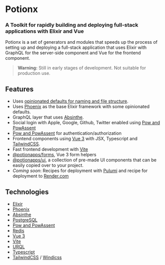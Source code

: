 # Potionx

### A Toolkit for rapidly building and deploying full-stack applications with Elixir and Vue

Potionx is a set of generators and modules that speeds up the process of setting up and deploying a full-stack application that uses Elixir with GraphQL for the server-side component and Vue for the frontend component.

> **Warning:** Still in early stages of development. Not suitable for production use. 

## Features
- Uses [opinionated defaults for naming and file structure](/conventions/overview).
- Uses [Phoenix](https://www.phoenixframework.org/) as the base Elixir framework with some opinionated defaults.
- GraphQL layer that uses [Absinthe](http://absinthe-graphql.org/).
- Social login with Apple, Google, Github, Twitter enabled using [Pow and PowAssent](https://powauth.com/)
- [Pow and PowAssent](https://powauth.com/) for authentication/authorization
- Frontend components using [Vue 3](https://vuejs.org/) with JSX, Typescript and [TailwindCSS](https://tailwindcss.com/).
- Fast frontend development with [Vite](https://vitejs.dev/)
- [@potionapps/forms](/guide/forms), Vue 3 form helpers
- [@potionapps/ui](/generators/ui), a collection of pre-made UI components that can be easily copied over to your project.
- *Coming soon*: Recipes for deployment with [Pulumi](https://www.pulumi.com/) and recipe for deployment to [Render.com](https://render.com/)

## Technologies
- [Elixir](https://elixir-lang.org/)
- [Phoenix](https://www.phoenixframework.org/)
- [Absinthe](http://absinthe-graphql.org/)
- [PostgreSQL](https://www.postgresql.org/)
- [Pow and PowAssent](https://powauth.com/)
- [Redis](https://redis.io/)
- [Vue 3](https://vuejs.org/)
- [Vite](https://vitejs.dev/)
- [URQL](https://formidable.com/open-source/urql/)
- [Typescript](https://www.typescriptlang.org/)
- [TailwindCSS](https://tailwindcss.com/) / [Windicss](https://windicss.netlify.app/)